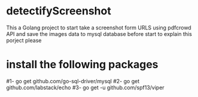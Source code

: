 # detectifyScreenshot
This a Golang project to start take a screenshot form URLS using pdfcrowd API and save the images data to mysql database
before start to explain this porject please

# install the following packages
  #1- go get github.com/go-sql-driver/mysql
  #2- go get github.com/labstack/echo
  #3- go get -u github.com/spf13/viper
